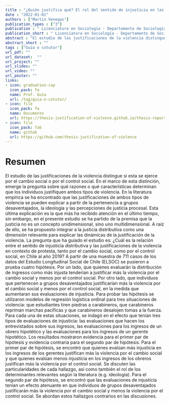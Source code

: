 ```yaml
---
title : "¿Quién justifica qué? El rol del sentido de injusticia en las justificaciones de violencia en contexto de protesta"
date : "2022-01-01"
authors : ["Martin Venegas"]
publication_types : ["3"]
publication : " Licenciatura en Sociología - Departamento de Sociología, Facultad de Ciencias Sociales, Universidad de Chile. Santiago de Chile"
publication_short : " Licenciatura en Sociología - Departamento de Sociología, Facultad de Ciencias Sociales, Universidad de Chile. Santiago de Chile"
abstract : "El estudio de las justificaciones de la violencia distingue si esta se ejerce por el cambio social o por el control social. En el marco de esta distinción, emerge la pregunta sobre qué razones o qué características determinan que los individuos justifiquen ambos tipos de violencia"
abstract_short : ""
tags : ["Guía o cotutor"]
url_pdf: "" 
url_dataset:  "" 
url_project: "" 
url_slides: "" 
url_video: "" 
url_poster: ""
links: 
- icon: graduation-cap 
  icon_pack: fa 
  name: Prof. Guía 
  url: /tag/guia-o-cotutor/ 
- icon: file 
  icon_pack: fa 
  name: Documento 
  url: https://thesis-justification-of-violence.github.io/thesis-report/index.html 
- icon: file 
  icon_pack: fab 
  name: github 
  url: https://github.com/thesis-justification-of-violence
---
```

# Resumen
El estudio de las justificaciones de la violencia distingue si esta se ejerce por el cambio social o por el control social. En el marco de esta distinción, emerge la pregunta sobre qué razones o qué características determinan que los individuos justifiquen ambos tipos de violencia. En la literatura empírica se ha encontrado que las justificaciones de ambos tipos de violencia se pueden explicar a partir de la pertenencia a grupos desaventajados, la ideología y las percepciones de justicia procesal. Esta última explicación es la que más ha recibido atención en el último tiempo, sin embargo, en el presente estudio se ha partido de la premisa que la justicia no es un concepto unidimensional, sino uno multidimensional. A raíz de ello, se ha propuesto integrar a la justicia distributiva como una dimensión relevante para explicar las dinámicas de la justificación de la violencia. La pregunta que ha guiado el estudio es: ¿Cuál es la relación entre el sentido de injusticia distributiva y las justificaciones de la violencia en contexto de protesta, tanto por el cambio social, como por el control social, en Chile al año 2019?
A partir de una muestra de 711 casos de los datos del Estudio Longitudinal Social de Chile (ELSOC) se pusieron a prueba cuatro hipótesis. Por un lado, que quienes evaluarán la distribución de ingresos como más injusta tenderían a justificar más la violencia por el cambio social y menos por el control social. Por otro lado, que individuos que pertenecen a grupos desaventajados justificarían más la violencia por el cambio social y menos por el control social, en la medida que aumentaran sus evaluaciones de injusticia. Para probar las hipótesis se utilizaron modelos de regresión logística ordinal para tres situaciones de violencia: que estudiantes tiren piedras a carabineros, que carabineros repriman marchas pacificas y que carabineros desalojen tomas a la fuerza. Para cada una de estas situaciones, se indagó en el efecto que tenían tres tipos de evaluaciones de injusticia: las evaluaciones que hacen los entrevistados sobre sus ingresos, las evaluaciones para los ingresos de un obrero hipotético y las evaluaciones para los ingresos de un gerente hipotético.
Los resultados mostraron evidencia para el primer par de hipótesis y evidencia contraria para el segundo par de hipótesis. Para el primer par de hipótesis, se encontró que quienes evalúan más injusticia en los ingresos de los gerentes justifican más la violencia por el cambio social y que quienes evalúan menos injusticia en los ingresos de los obreros justifican más la violencia por el control social. Se discuten las particularidades de cada hallazgo, así como también el rol de los determinantes relevantes según la literatura (e.g. ideología). Para el segundo par de hipótesis, se encontró que las evaluaciones de injusticia tenían un efecto atenuante en que individuos de grupos desaventajados justificarán más la violencia por el cambio social y menos la violencia por el control social. Se abordan estos hallazgos contrarios en las discusiones.
